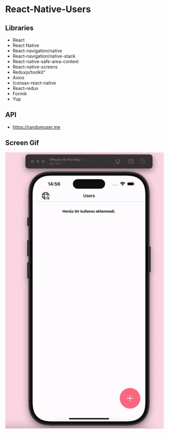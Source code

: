 # React-Native-Users

## Libraries

- React
- React Native
- React-navigation/native
- React-navigation/native-stack
- React-native-safe-area-context
- React-native-screens
- Reduxjs/toolkit"
- Axios
- Iconsax-react-native
- React-redux
- Formik
- Yup

## API

- https://randomuser.me

## Screen Gif

<img src="screen.gif" />
